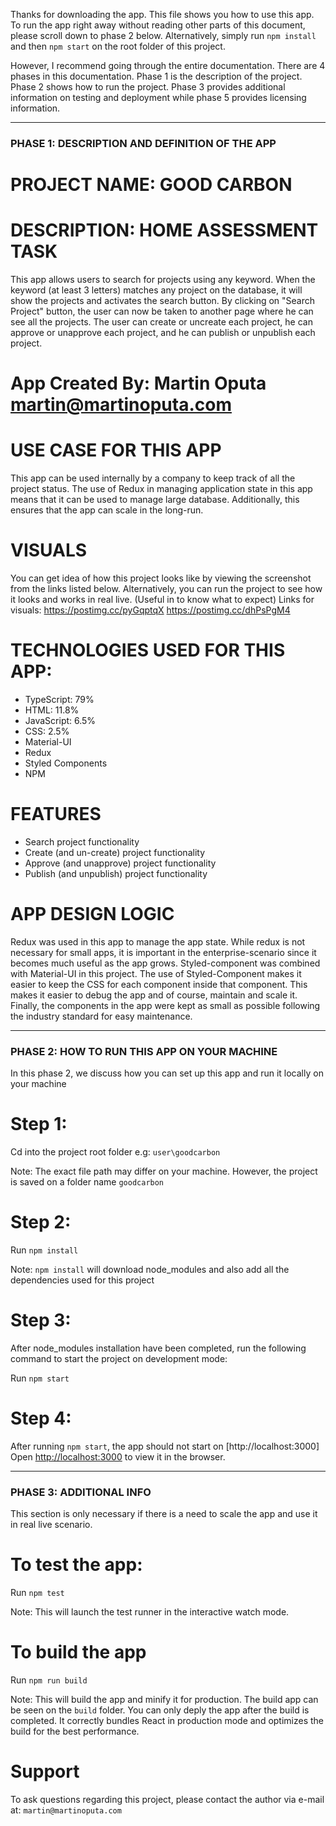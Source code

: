 Thanks for downloading the app. This file shows you how to use this app.  To run the app right away without reading other parts 
of this document, please scroll down to phase 2 below. Alternatively, simply run `npm install` and then `npm start` on the root folder of this project.

However, I recommend going through the entire documentation. There are 4 phases in this documentation. Phase 1 is the description of the  project.
Phase 2 shows how to run the project. Phase 3 provides additional information on testing and deployment while phase 5 provides licensing information.

*****************************************************************************************************************************************

### PHASE 1:  DESCRIPTION AND DEFINITION OF THE APP


# PROJECT NAME: GOOD CARBON

# DESCRIPTION: HOME ASSESSMENT TASK
This app allows users to search for projects using any keyword. When the keyword (at least 3 letters) matches any project on the database, it will show the projects and activates the search button. By clicking on "Search Project" button, the user can now be taken to another page where he can see all the projects. The user can create or uncreate each project, he can approve or unapprove each project, and he can publish or unpublish each project.

# App Created By: Martin Oputa <martin@martinoputa.com>

# USE CASE FOR THIS APP
This app can be used internally by a company to keep track of all the project status. The use of Redux in managing application state in this app means that it can be used to manage large database. Additionally, this ensures that the app can scale in the long-run.


# VISUALS
You can get idea of how this project looks like by viewing the screenshot from the links listed below. Alternatively, you can run the project to see how it looks and works in real live. (Useful in to know what to expect)
Links for visuals:
https://postimg.cc/pyGqptqX
https://postimg.cc/dhPsPgM4


# TECHNOLOGIES USED FOR THIS APP:
- TypeScript: 79%
- HTML: 11.8%
- JavaScript: 6.5%
- CSS: 2.5%
- Material-UI
- Redux
- Styled Components
- NPM


# FEATURES
- Search project functionality
- Create (and un-create) project functionality
- Approve (and unapprove) project functionality
- Publish (and unpublish) project functionality


# APP DESIGN LOGIC
Redux was used in this app to manage the app state. While redux is not necessary for small apps, it is important in the enterprise-scenario since it becomes much useful as the app grows. Styled-component was combined with Material-UI  in this project. The use of Styled-Component makes it easier to keep the CSS for each 
component inside that component. This makes it easier to debug the app and of course, maintain and scale it. Finally, the components in the app were kept as small as
possible following the industry standard for easy maintenance.

*****************************************************************************************************************************************


### PHASE 2:  HOW TO RUN THIS APP ON YOUR MACHINE

In this phase 2, we discuss how you can set up this app and run it locally on your machine

# Step 1:
Cd into the project root folder e.g: `user\goodcarbon`

Note: The exact file path may differ on your machine. However, the project is saved on a folder name `goodcarbon`

# Step 2:
Run `npm install`

Note: `npm install` will download node_modules and also add all the dependencies used for this project

# Step 3:
After node_modules installation have been completed, run the following command to start the project on development mode:

Run `npm start`

# Step 4:
After running `npm start`, the app should not start on [http://localhost:3000]
Open [http://localhost:3000](http://localhost:3000) to view it in the browser.


*****************************************************************************************************************************************


### PHASE 3: ADDITIONAL INFO
This section is only necessary if there is a need to scale the app and use it in real live scenario.

# To test the app:
Run `npm test`

Note: This will launch the test runner in the interactive watch mode.

# To build the app
Run `npm run build`

Note: This will build the app and minify it for production. The build app can be seen on the  `build` folder. You can only deply the app after the build is completed.
It correctly bundles React in production mode and optimizes the build for the best performance.


# Support
To ask questions regarding this project, please contact the author via e-mail at: `martin@martinoputa.com`

